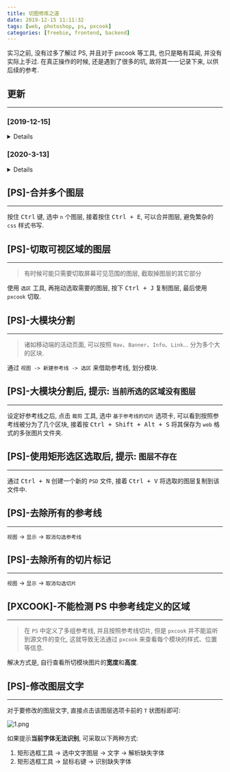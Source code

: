 ```yaml
---
title: 切图修炼之道
date: 2019-12-15 11:11:32
tags: [web, photoshop, ps, pxcook]
categories: [freebie, frontend, backend]
---
```


实习之前, 没有过多了解过 PS, 并且对于 pxcook 等工具, 也只是略有耳闻, 并没有实际上手过. 在真正操作的时候, 还是遇到了很多的坑, 故将其一一记录下来, 以供后续的参考.

<!-- more -->

## 更新

---

### [2019-12-15]

<details>

- Initial release

</details>

### [2020-3-13]

<details>

#### Added

- 新增: \[PS]-修改图层文字

</details>

## \[PS]-合并多个图层

---

按住 <kbd>Ctrl</kbd> 键, 选中 `n` 个图层, 接着按住 <kbd>Ctrl + E</kbd>, 可以合并图层, 避免繁杂的 `css` 样式书写.

## \[PS]-切取可视区域的图层

---

> 有时候可能只需要切取屏幕可见范围的图层, 截取掉图层的其它部分

使用 `选区` 工具, 再拖动选取需要的图层, 按下 <kbd>Ctrl + J</kbd> 复制图层, 最后使用 `pxcook` 切取.

## \[PS]-大模块分割

---

> 诸如移动端的活动页面, 可以按照 `Nav`、`Banner`、`Info`、`Link`... 分为多个大的区块.

通过 `视图 -> 新建参考线 -> 选区` 来借助参考线, 划分模块.

## \[PS]-大模块分割后, 提示: `当前所选的区域没有图层`

---

设定好参考线之后, 点击 `裁剪` 工具, 选中 `基于参考线的切片` 选项卡, 可以看到按照参考线被分为了几个区块, 接着按 <kbd>Ctrl + Shift + Alt + S</kbd> 将其保存为 `web` 格式的多张图片文件夹.

## \[PS]-使用矩形选区选取后, 提示: `图层不存在`

---

通过 <kbd>Ctrl + N</kbd> 创建一个新的 `PSD` 文件, 接着 <kbd>Ctrl + V</kbd> 将选取的图层复制到该文件中.

## \[PS]-去除所有的参考线

---

`视图` -> `显示` -> `取消勾选参考线`

## \[PS]-去除所有的切片标记

---

`视图` -> `显示` -> `取消勾选切片`

## \[PXCOOK]-不能检测 PS 中参考线定义的区域

---

> 在 `PS` 中定义了多组参考线, 并且按照参考线切片, 但是 `pxcook` 并不能监听到源文件的变化, 这就导致无法通过 `pxcook` 来查看每个模块的样式、位置等信息.

解决方式是, 自行查看所切模块图片的**宽度**和**高度**.

## \[PS]-修改图层文字

---

对于要修改的图层文字, 直接点击该图层选项卡前的 `T` 状图标即可:

![1.png](https://oos.blog.yyge.top/2020/12/15/%E5%88%87%E5%9B%BE%E4%BF%AE%E7%82%BC%E4%B9%8B%E9%81%93/images/1.png?imageView2/0/q/75|watermark/2/text/6Ziz5ZOl5bCP56uZ/font/5b6u6L2v6ZuF6buR/fontsize/440/fill/IzE4OTBGRg==/dissolve/100/gravity/SouthEast/dx/10/dy/10|imageslim)

如果提示**当前字体无法识别**, 可采取以下两种方式:

1. 矩形选框工具 -> 选中文字图层 -> 文字 -> 解析缺失字体
2. 矩形选框工具 -> 鼠标右键 -> 识别缺失字体
